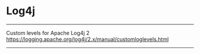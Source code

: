 # Log4j

---

Custom levels for Apache Log4j 2
https://logging.apache.org/log4j/2.x/manual/customloglevels.html

---

